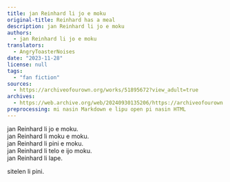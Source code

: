 ```yaml
---
title: jan Reinhard li jo e moku
original-title: Reinhard has a meal
description: jan Reinhard li jo e moku
authors:
  - jan Reinhard li jo e moku
translators:
  - AngryToasterNoises
date: "2023-11-28"
license: null
tags:
  - "fan fiction"
sources:
  - https://archiveofourown.org/works/51895672?view_adult=true
archives:
  - https://web.archive.org/web/20240930135206/https://archiveofourown.org/works/51895672?view_adult=true
preprocessing: mi nasin Markdown e lipu open pi nasin HTML
---
```


jan Reinhard li jo e moku.  
jan Reinhard li moku e moku.  
jan Reinhard li pini e moku.  
jan Reinhard li telo e ijo moku.  
jan Reinhard li lape.

sitelen li pini.
